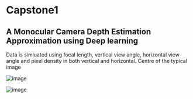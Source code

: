 # Capstone1

## A Monocular Camera Depth Estimation Approximation using Deep learning

Data is simluated using focal length, vertical view angle, horizontal view angle and pixel density in both vertical and horizontal. Centre of the typical image

![image](https://user-images.githubusercontent.com/77930435/187906312-8d647b72-3d24-4580-a445-91abfebed582.png)

![image](https://user-images.githubusercontent.com/77930435/187906096-2ed4636f-733d-4abf-b33c-033b0d2f0873.png)


